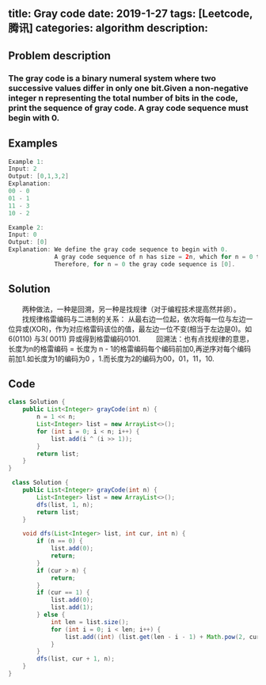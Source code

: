 title:  Gray code
date: 2019-1-27
tags: [Leetcode,腾讯]
categories: algorithm
description: 　　
---
## Problem description
  ### The gray code is a binary numeral system where two successive values differ in only one bit.Given a non-negative integer n representing the total number of bits in the code, print the sequence of gray code. A gray code sequence must begin with 0.
 ## Examples
``` java
Example 1:
Input: 2
Output: [0,1,3,2]
Explanation:
00 - 0
01 - 1
11 - 3
10 - 2
```
```java
Example 2:
Input: 0
Output: [0]
Explanation: We define the gray code sequence to begin with 0.
             A gray code sequence of n has size = 2n, which for n = 0 the size is 20 = 1.
             Therefore, for n = 0 the gray code sequence is [0].
```
## Solution
　　两种做法，一种是回溯，另一种是找规律（对于编程技术提高然并卵）。 
　　找规律格雷编码与二进制的关系： 从最右边一位起，依次将每一位与左边一位异或(XOR)，作为对应格雷码该位的值，最左边一位不变(相当于左边是0)。如 6(0110) 与3( 0011) 异或得到格雷编码0101.
　　回溯法：也有点找规律的意思，长度为n的格雷编码 = 长度为 n - 1的格雷编码每个编码前加0,再逆序对每个编码前加1.如长度为1的编码为0 ，1.而长度为2的编码为00，01，11，10.

## Code
```java
class Solution {
    public List<Integer> grayCode(int n) {
        n = 1 << n;
        List<Integer> list = new ArrayList<>();
        for (int i = 0; i < n; i++) {
            list.add(i ^ (i >> 1));
        }
        return list;
    }
}
```
```java
 class Solution {
    public List<Integer> grayCode(int n) {
        List<Integer> list = new ArrayList<>();
        dfs(list, 1, n);
        return list;
    }

    void dfs(List<Integer> list, int cur, int n) {
        if (n == 0) {
            list.add(0);
            return;
        }
        if (cur > n) {
            return;
        }
        if (cur == 1) {
            list.add(0);
            list.add(1);
        } else {
            int len = list.size();
            for (int i = 0; i < len; i++) {
                list.add((int) (list.get(len - i - 1) + Math.pow(2, cur - 1)));
            }
        }
        dfs(list, cur + 1, n);
    }
}
```